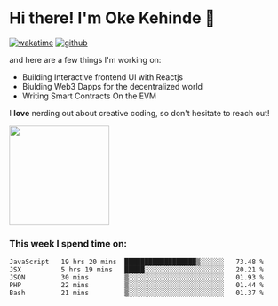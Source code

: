 # Hi there! I'm Oke Kehinde :cowboy_hat_face:

[![wakatime](https://wakatime.com/badge/user/5f3f42a0-7b4f-4c4b-b2da-012c5ac2fa62.svg)](https://wakatime.com/@5f3f42a0-7b4f-4c4b-b2da-012c5ac2fa62)
[![github](https://img.shields.io/github/followers/okeken?logo=github&style=plastic)](https://github.com/okeken?tab=followers)

and here are a few things I'm working on:

- Building Interactive frontend UI with Reactjs
- Biulding Web3 Dapps for the decentralized world
- Writing Smart Contracts On the EVM

I **love** nerding out about creative coding, so don't hesitate to reach out!


<img height="180em" src="https://github-readme-stats.vercel.app/api?username=okeken&show_icons=true&hide_border=true&&count_private=true&include_all_commits=true" />

### This week I spend time on:

<!--START_SECTION:waka-->
```text
JavaScript   19 hrs 20 mins  ██████████████████▒░░░░░░   73.48 % 
JSX          5 hrs 19 mins   █████░░░░░░░░░░░░░░░░░░░░   20.21 % 
JSON         30 mins         ▒░░░░░░░░░░░░░░░░░░░░░░░░   01.93 % 
PHP          22 mins         ▒░░░░░░░░░░░░░░░░░░░░░░░░   01.44 % 
Bash         21 mins         ▒░░░░░░░░░░░░░░░░░░░░░░░░   01.37 % 
```
<!--END_SECTION:waka-->
